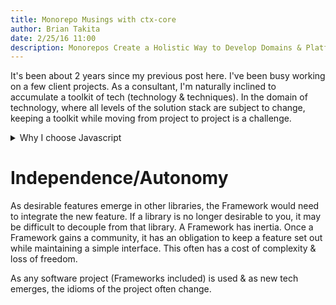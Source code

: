```yaml
---
title: Monorepo Musings with ctx-core
author: Brian Takita
date: 2/25/16 11:00
description: Monorepos Create a Holistic Way to Develop Domains & Platforms
---
```


It's been about 2 years since my previous post here. I've been busy working on a few client projects. As a consultant, I'm naturally inclined to accumulate a toolkit of tech (technology & techniques). In the domain of technology, where all levels of the solution stack are subject to change, keeping a toolkit while moving from project to project is a challenge.

<details>
<summary>Why I choose Javascript</summary>
<span>
I'm developing full-stack applications using node.js & es6/es2017. An advantage of web applications written in javascript is the potential to share logic on all levels of the stack. Frameworks such as <a href="https://www.meteor.com/#!" target="_blank">Meteor</a> provide full-stack solutions; with the price being lock-in to the design idioms that the framework authors have chosen to support their toolsets.
</span>
</details>

# Independence/Autonomy

As desirable features emerge in other libraries, the Framework would need to integrate the new feature. If a library is no longer desirable to you, it may be difficult to decouple from that library. A Framework has inertia. Once a Framework gains a community, it has an obligation to keep a feature set out while maintaining a simple interface. This often has a cost of complexity & loss of freedom.

As any software project (Frameworks included) is used & as new tech emerges, the idioms of the project often change. 
